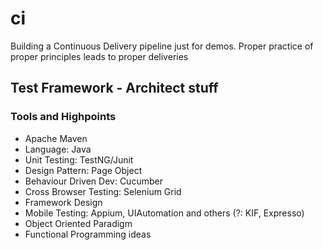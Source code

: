 # ci
Building a Continuous Delivery pipeline just for demos.  Proper practice of proper principles leads to proper deliveries


## Test Framework - Architect stuff

### Tools and Highpoints
* Apache Maven
* Language: Java
* Unit Testing:  TestNG/Junit
* Design Pattern:  Page Object
* Behaviour Driven Dev:  Cucumber
* Cross Browser Testing:  Selenium Grid
* Framework Design
* Mobile Testing:  Appium, UIAutomation and others (?: KIF, Expresso) 
* Object Oriented Paradigm
* Functional Programming ideas
